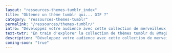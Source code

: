 ```yaml
---
layout: "ressources-themes-tumblr_index"
title: "Obtenez un thème tumblr qui... GIF ?"
category: "ressources-themes-tumblr"
permalink: "/ressources/themes-tumblr/"
intro: "Développez votre audience avec cette collection de merveilleux thèmes tumblr. Bientôt disponible. N'hésitez pas à partager vos découvertes et vos créations."
text-twtr: "En train d'explorer la collection de thèmes tumblr du @MagDuWebdesign"
description: "Développez votre audience avec cette collection de merveilleux thèmes tumblr"
coming-soon: "true"
---
```


